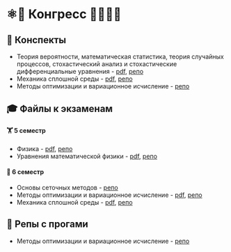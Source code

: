 # ⚛🚀 Конгресс 👩🏻‍💻🧠
## 📝 Конспекты
- Теория вероятности, математическая статистика, теория случайных процессов, стохастический анализ и стохастические дифференциальные уравнения - [pdf](https://github.com/congress-bmstu/stochastic-notes/releases/download/pdf/konspect.pdf), [репо](https://github.com/congress-bmstu/stochastic-notes)
- Механика сплошной среды - [pdf](https://github.com/congress-bmstu/notes-cm/releases/download/pdf/cm-notes.pdf), [репо](https://github.com/congress-bmstu/notes-cm)
- Методы оптимизации и вариационное исчисление - [репо](https://github.com/congress-bmstu/notes-variations)
## 🎓 Файлы к экзаменам
#### 🏋️ 5 семестр 
- Физика - [pdf](https://github.com/congress-bmstu/physics-exam/releases/download/pdf/document.pdf), [репо](https://github.com/congress-bmstu/physics-exam)
- Уравнения математической физики - [pdf](https://github.com/congress-bmstu/UMF-Exam/releases/download/pdf/document.pdf), [репо](https://github.com/congress-bmstu/UMF-Exam)
#### 🧌 6 семестр
- Основы сеточных методов - [репо](https://github.com/congress-bmstu/nets-exam)
- Методы оптимизации и вариационное исчисление - [pdf](https://github.com/congress-bmstu/var-exam/releases/latest/download/movi.pdf), [репо](https://github.com/congress-bmstu/var-exam)
- Механика сплошной среды - [pdf](https://github.com/congress-bmstu/mss-exam/releases/latest/download/mss.pdf), [репо](https://github.com/congress-bmstu/mss-exam)
## 🤖 Репы с прогами
- Методы оптимизации и вариационное исчисление - [репо](https://github.com/congress-bmstu/om_and_vc)

